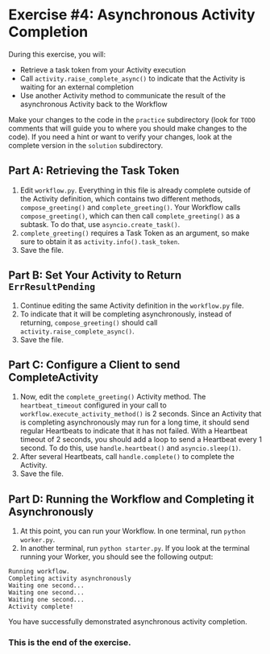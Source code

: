 # Exercise #4: Asynchronous Activity Completion

During this exercise, you will:

- Retrieve a task token from your Activity execution
- Call `activity.raise_complete_async()` to indicate that the Activity is waiting for an external completion
- Use another Activity method to communicate the result of the asynchronous Activity back to the Workflow

Make your changes to the code in the `practice` subdirectory (look for `TODO` comments that will guide you to where you should make changes to the code). If you need a hint or want to verify your changes, look at the complete version in the `solution` subdirectory.

## Part A: Retrieving the Task Token

1. Edit `workflow.py`. Everything in this file is already complete outside of the Activity definition, which contains two different methods, `compose_greeting()` and `complete_greeting()`. Your Workflow calls `compose_greeting()`, which can then call `complete_greeting()` as a subtask. To do that, use `asyncio.create_task()`.
2. `complete_greeting()` requires a Task Token as an argument, so make sure to obtain it as `activity.info().task_token`.
3. Save the file.

## Part B: Set Your Activity to Return `ErrResultPending`

1. Continue editing the same Activity definition in the `workflow.py` file.
2. To indicate that it will be completing asynchronously, instead of returning, `compose_greeting()` should call `activity.raise_complete_async()`.
3. Save the file.

## Part C: Configure a Client to send CompleteActivity

1. Now, edit the `complete_greeting()` Activity method. The `heartbeat_timeout` configured in your call to `workflow.execute_activity_method()` is 2 seconds. Since an Activity that is completing asynchronously may run for a long time, it should send regular Heartbeats to indicate that it has not failed. With a Heartbeat timeout of 2 seconds, you should add a loop to send a Heartbeat every 1 second. To do this, use `handle.heartbeat()` and `asyncio.sleep(1)`.
2. After several Heartbeats, call `handle.complete()` to complete the Activity.
3. Save the file.

## Part D: Running the Workflow and Completing it Asynchronously

1. At this point, you can run your Workflow. In one terminal, run `python worker.py`.
2. In another terminal, run `python starter.py`. If you look at the terminal running your Worker, you should see the following output:

```
Running workflow.
Completing activity asynchronously
Waiting one second...
Waiting one second...
Waiting one second...
Activity complete!
```

You have successfully demonstrated asynchronous activity completion.

### This is the end of the exercise.


